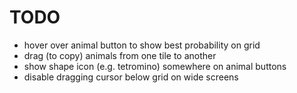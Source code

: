 # TODO

- hover over animal button to show best probability on grid
- drag (to copy) animals from one tile to another
- show shape icon (e.g. tetromino) somewhere on animal buttons
- disable dragging cursor below grid on wide screens

